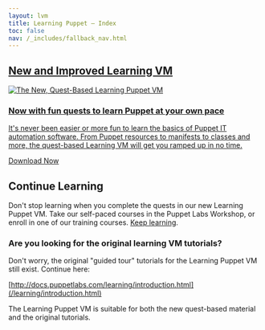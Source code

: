 ```yaml
---
layout: lvm
title: Learning Puppet — Index
toc: false
nav: /_includes/fallback_nav.html
---
```


[pe_install]: /pe/latest/install_basic.html
[language_ref]: /puppet/latest/reference/lang_summary.html



<section class="promo-lvm">
  <a href="http://puppetlabs.com/download-learning-vm">
    <h2>New and Improved Learning&nbsp;VM</h2>
    <div class="content">
      <img src="/learning/images/lvm_cover_docs.png" alt="The New, Quest-Based Learning Puppet VM" />
      <h3>Now with fun quests to learn Puppet at your own&nbsp;pace</h3>
      <p class="description">It's never been easier or more fun to learn the basics of Puppet IT automation software. From Puppet resources to manifests to classes and more, the quest-based Learning VM will get you ramped up in no time.</p>
      <p class="actions"><span class="button">Download Now</span></p>
    </div>
  </a>
</section>


## Continue Learning
Don't stop learning when you complete the quests in our new Learning Puppet VM. Take our self-paced courses in the Puppet Labs Workshop, or enroll in one of our training courses. [Keep learning](https://puppetlabs.com/learn).

### Are you looking for the original learning VM tutorials?
Don't worry, the original "guided tour" tutorials for the Learning Puppet VM still exist.
Continue here:

[http://docs.puppetlabs.com/learning/introduction.html](/learning/introduction.html)

The Learning Puppet VM is suitable for both the new quest-based material and the original tutorials.

